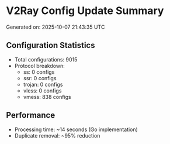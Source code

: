 # V2Ray Config Update Summary
Generated on: 2025-10-07 21:43:35 UTC

## Configuration Statistics
- Total configurations: 9015
- Protocol breakdown:
  - ss: 0 configs
  - ssr: 0 configs
  - trojan: 0 configs
  - vless: 0 configs
  - vmess: 838 configs

## Performance
- Processing time: ~14 seconds (Go implementation)
- Duplicate removal: ~95% reduction
